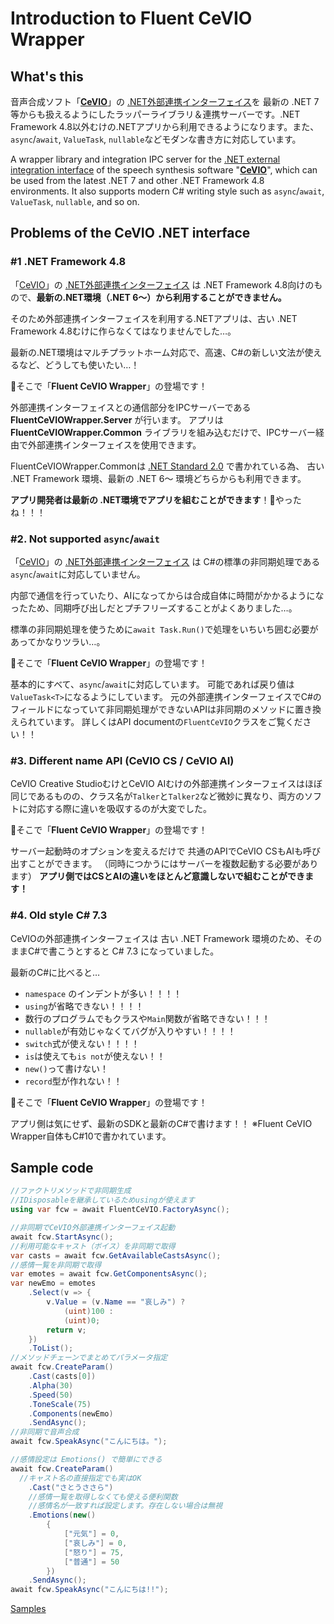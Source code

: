 # Introduction to Fluent CeVIO Wrapper

## What's this

音声合成ソフト「**[CeVIO](https://cevio.jp/)**」の [.NET外部連携インターフェイス](https://cevio.jp/guide/cevio_ai/interface/dotnet/)を 最新の .NET 7等からも扱えるようにしたラッパーライブラリ＆連携サーバーです。.NET Framework 4.8以外むけの.NETアプリから利用できるようになります。また、`async`/`await`, `ValueTask`, `nullable`などモダンな書き方に対応しています。

A wrapper library and integration IPC server for the [.NET external integration interface](https://cevio.jp/guide/cevio_ai/interface/dotnet/) of the speech synthesis software "**[CeVIO](https://cevio.jp/)**", which can be used from the latest .NET 7 and other .NET Framework 4.8 environments. It also supports modern C# writing style such as `async`/`await`, `ValueTask`, `nullable`, and so on.

## Problems of the CeVIO .NET interface

### #1 .NET Framework 4.8

「[CeVIO](https://cevio.jp/)」の [.NET外部連携インターフェイス](https://cevio.jp/guide/cevio_ai/interface/dotnet/) は .NET Framework 4.8向けのもので、**最新の.NET環境（.NET 6～）から利用することができません。**

そのため外部連携インターフェイスを利用する.NETアプリは、古い .NET Framework 4.8むけに作らなくてはなりませんでした…。

最新の.NET環境はマルチプラットホーム対応で、高速、C#の新しい文法が使えるなど、どうしても使いたい…！

🎉そこで「**Fluent CeVIO Wrapper**」の登場です！

外部連携インターフェイスとの通信部分をIPCサーバーである **FluentCeVIOWrapper.Server** が行います。
アプリは **FluentCeVIOWrapper.Common** ライブラリを組み込むだけで、IPCサーバー経由で外部連携インターフェイスを使用できます。

FluentCeVIOWrapper.Commonは [.NET Standard 2.0](https://learn.microsoft.com/ja-jp/dotnet/standard/net-standard?tabs=net-standard-2-0) で書かれている為、
古い .NET Framework 環境、最新の .NET 6～ 環境どちらからも利用できます。

**アプリ開発者は最新の .NET環境でアプリを組むことができます**！🎉やったね！！！

### #2. Not supported `async`/`await`

「[CeVIO](https://cevio.jp/)」の [.NET外部連携インターフェイス](https://cevio.jp/guide/cevio_ai/interface/dotnet/) は C#の標準の非同期処理である`async`/`await`に対応していません。

内部で通信を行っていたり、AIになってからは合成自体に時間がかかるようになったため、同期呼び出しだとプチフリーズすることがよくありました…。

標準の非同期処理を使うために`await Task.Run()`で処理をいちいち囲む必要があってかなりツラい…。

🎉そこで「**Fluent CeVIO Wrapper**」の登場です！

基本的にすべて、`async`/`await`に対応しています。
可能であれば戻り値は`ValueTask<T>`になるようにしています。
元の外部連携インターフェイスでC#のフィールドになっていて非同期処理ができないAPIは非同期のメソッドに置き換えられています。
詳しくはAPI documentの`FluentCeVIO`クラスをご覧ください！！

### #3. Different name API (CeVIO CS / CeVIO AI)

CeVIO Creative StudioむけとCeVIO AIむけの外部連携インターフェイスはほぼ同じであるものの、クラス名が`Talker`と`Talker2`など微妙に異なり、両方のソフトに対応する際に違いを吸収するのが大変でした。

🎉そこで「**Fluent CeVIO Wrapper**」の登場です！

サーバー起動時のオプションを変えるだけで
共通のAPIでCeVIO CSもAIも呼び出すことができます。
（同時につかうにはサーバーを複数起動する必要があります）
**アプリ側ではCSとAIの違いをほとんど意識しないで組むことができます！**

### #4. Old style C# 7.3

CeVIOの外部連携インターフェイスは 古い .NET Framework 環境のため、そのままC#で書こうとすると C# 7.3 になっていました。

最新のC#に比べると…
- `namespace` のインデントが多い！！！！
- `using`が省略できない！！！！
- 数行のプログラムでもクラスや`Main`関数が省略できない！！！
- `nullable`が有効じゃなくてバグが入りやすい！！！！
- `switch`式が使えない！！！！
- `is`は使えても`is not`が使えない！！
- `new()`って書けない！
- `record`型が作れない！！

🎉そこで「**Fluent CeVIO Wrapper**」の登場です！

アプリ側は気にせず、最新のSDKと最新のC#で書けます！！
※Fluent CeVIO Wrapper自体もC#10で書かれています。

## Sample code

```cs
//ファクトリメソッドで非同期生成
//IDisposableを継承しているためusingが使えます
using var fcw = await FluentCeVIO.FactoryAsync();

//非同期でCeVIO外部連携インターフェイス起動
await fcw.StartAsync();
//利用可能なキャスト（ボイス）を非同期で取得
var casts = await fcw.GetAvailableCastsAsync();
//感情一覧を非同期で取得
var emotes = await fcw.GetComponentsAsync();
var newEmo = emotes
	.Select(v => {
		v.Value = (v.Name == "哀しみ") ?
			(uint)100 :
			(uint)0;
		return v;
	})
	.ToList();
//メソッドチェーンでまとめてパラメータ指定
await fcw.CreateParam()
	.Cast(casts[0])
	.Alpha(30)
	.Speed(50)
	.ToneScale(75)
	.Components(newEmo)
	.SendAsync();
//非同期で音声合成
await fcw.SpeakAsync("こんにちは。");

//感情設定は Emotions() で簡単にできる
await fcw.CreateParam()
  //キャスト名の直接指定でも実はOK
	.Cast("さとうささら")
	//感情一覧を取得しなくても使える便利関数
	//感情名が一致すれば設定します。存在しない場合は無視
	.Emotions(new()
		{
			["元気"] = 0,
			["哀しみ"] = 0,
			["怒り"] = 75,
			["普通"] = 50
		})
	.SendAsync();
await fcw.SpeakAsync("こんにちは!!");
```

[Samples](https://github.com/InuInu2022/FluentCeVIOWrapper/tree/main/Samples)
